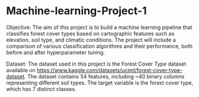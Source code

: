 # Machine-learning-Project-1
Objective:
The aim of this project is to build a machine learning pipeline that classifies forest
cover types based on cartographic features such as elevation, soil type, and
climatic conditions. The project will include a comparison of various classification
algorithms and their performance, both before and after hyperparameter tuning.

Dataset:
The dataset used in this project is the Forest Cover Type dataset available on
https://www.kaggle.com/datasets/uciml/forest-cover-type-dataset.
The dataset contains 54 features, including ~40 binary columns representing
different soil types. The target variable is the forest cover type, which has 7
distinct classes.
